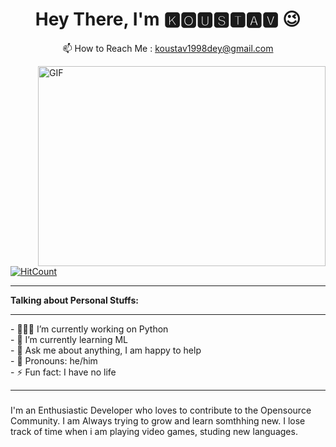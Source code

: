 <h1 align='center'> 
  Hey There, I'm 🅺🅾🆄🆂🆃🅰🆅 😉
</h1>
<p align='center'>
  📫 How to Reach Me : <a href='mailto:koustav1998dey@gmail.com'>koustav1998dey@gmail.com</a>
</p>
<img align="right" alt="GIF" src="https://github.com/abhisheknaiidu/abhisheknaiidu/blob/master/code.gif?raw=true" width="460" height="320" />


[![HitCount](http://hits.dwyl.com/Koustav-Dey/Koustav-Dey.svg)](http://hits.dwyl.com/Koustav-Dey/Koustav-Dey)

---

**Talking about Personal Stuffs:**
<hr>
- 👨🏽‍💻 I’m currently working on Python <br>
- 🌱 I’m currently learning ML <br>
- 💬 Ask me about anything, I am happy to help<br>
- 👨 Pronouns: he/him<br>
- ⚡ Fun fact: I have no life<br>

---


<!--
**Koustav-Dey/Koustav-Dey** is a ✨ _special_ ✨ repository because its `README.md` (this file) appears on your GitHub profile.

Here are some ideas to get you started:

- 🔭 I’m currently working on ...
- 🌱 I’m currently learning ...
- 👯 I’m looking to collaborate on ...
- 🤔 I’m looking for help with ...
- 💬 Ask me about ...
- 📫 How to reach me: ...
- 😄 Pronouns: ...
- ⚡ Fun fact: ...
-->
###

I'm an Enthusiastic Developer who loves to contribute to the Opensource Community. I am Always trying to grow and learn somthhing new. I lose track of time when i am playing video games, studing new languages.
